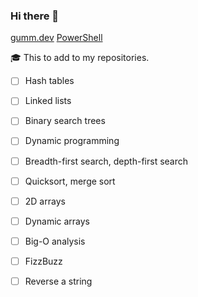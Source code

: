 ### Hi there 👋

[gumm.dev](https://www.gumm.dev/)
[PowerShell](https://github.com/DavidGumm/PowerShell)

🎓 This to add to my repositories.
- [ ] Hash tables
- [ ] Linked lists
- [ ] Binary search trees
- [ ] Dynamic programming
- [ ] Breadth-first search, depth-first search
- [ ] Quicksort, merge sort
- [ ] 2D arrays
- [ ] Dynamic arrays
- [ ] Big-O analysis
- [ ] FizzBuzz
- [ ] Reverse a string


<!-- **DavidGumm/DavidGumm** is a ✨ _special_ ✨ repository because its `README.md` (this file) appears on your GitHub profile.

Here are some ideas to get you started:

- 🔭 I’m currently working on ...
- 🌱 I’m currently learning ...
- 👯 I’m looking to collaborate on ...
- 🤔 I’m looking for help with ...
- 💬 Ask me about ...
- 📫 How to reach me: ...
- 😄 Pronouns: ...
- ⚡ Fun fact: ...
-->
